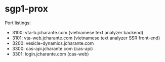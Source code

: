# sgp1-prox

Port listings:


- 3100: vta-b.jcharante.com (vietnamese text analyzer backend)
- 3101: vta-web.jcharante.com (vietnamese text analyzer SSR front-end)
- 3200: vesicle-dynamics.jcharante.com 
- 3300: cas-api.jcharante.com (cas-api)
- 3301: login.jcharante.com (cas-web)
